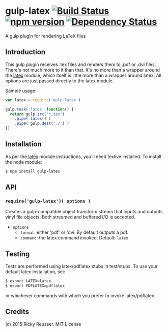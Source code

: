 # gulp-latex [![Build Status](https://travis-ci.org/rreusser/gulp-latex.svg)](https://travis-ci.org/rreusser/gulp-latex) [![npm version](https://badge.fury.io/js/gulp-latex.svg)](http://badge.fury.io/js/gulp-latex) [![Dependency Status](https://david-dm.org/rreusser/gulp-latex.svg)](https://david-dm.org/rreusser/gulp-latex)




A gulp plugin for rendering LaTeX files


## Introduction

This gulp plugin receives .tex files and renders them to .pdf or .dvi files. There's not much more to it than that. It's no more than a wrapper around the [latex](https://github.com/mikolalysenko/node-latex) module, which itself is little more than a wrapper around latex. All options are just passed directly to the latex module.

Sample usage:

```javascript
var latex = require('gulp-latex')

gulp.task('latex',function() {
  return gulp.src('*.tex')
    .pipe( latex() )
    .pipe( gulp.dest('./') )
})
```


## Installation

As per the [latex](https://github.com/mikolalysenko/node-latex) module instructions, you'll need texlive installed. To install the node module:

```sh
$ npm install gulp-latex
```

## API

### `require('gulp-latex')( options )`
Creates a gulp-compatible object transform stream that inputs and outputs vinyl file objects. Both streamed and buffered I/O is accepted.

- `options`
  - `format`: either 'pdf' or 'dvi. By default outputs a pdf.
  - `command`: the latex command invoked. Default: `latex`

## Testing

Tests are performed using latex/pdflatex stubs in test/stubs. To use your default latex installation, set:

```bash
$ export LATEX=latex
$ export PDFLATEX=pdflatex
```

or whichever commands with which you prefer to invoke latex/pdflatex.

## Credits

(c) 2015 Ricky Reusser. MIT License
